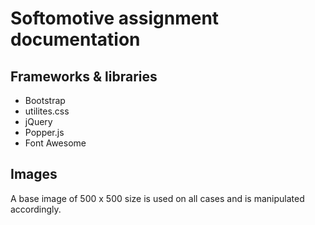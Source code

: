 # Softomotive assignment documentation

## Frameworks & libraries

- Bootstrap
- utilites.css
- jQuery
- Popper.js
- Font Awesome

## Images

A base image of 500 x 500 size is used on all cases and is manipulated accordingly.